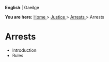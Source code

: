 **English** |  Gaeilge 

**You are here:** [ Home ](/en/) > [ Justice ](/en/justice/) > [ Arrests
](/en/justice/arrests/) > Arrests

#  Arrests

  * Introduction 
  * Rules 
